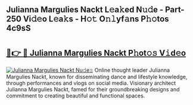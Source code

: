 ## Julianna Margulies Nackt L𝚎a𝚔ed N𝚞𝚍e - Part-250 Vi𝚍𝚎o L𝚎a𝚔s - H𝚘𝚝 O𝚗𝚕yf𝚊ns P𝚑𝚘tos 4c9sS

# <h2><a href="http://kf3djq4.oniu.top/?m=Julianna+Margulies+Nackt">🔗👉 🔴 Julianna Margulies Nackt P𝚑ot𝚘𝚜 V𝚒d𝚎o</a></h2>

[![Julianna Margulies Nackt Nu𝚍e𝚜](https://i.imgur.com/0qMVB7G.gif)](http://kf3djq4.oniu.top/?m=Julianna+Margulies+Nackt)
Online thought leader Julianna Margulies Nackt, known for disseminating dance and lifestyle knowledge, through performances and vlogs on social media. Visionary architect Julianna Margulies Nackt, famed for their groundbreaking designs and commitment to creating beautiful and functional spaces.  
